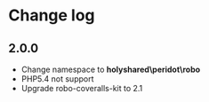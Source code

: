 Change log
================================================================

2.0.0
----------------------------------------------------------------
* Change namespace to **holyshared\peridot\robo**
* PHP5.4 not support
* Upgrade robo-coveralls-kit to 2.1
